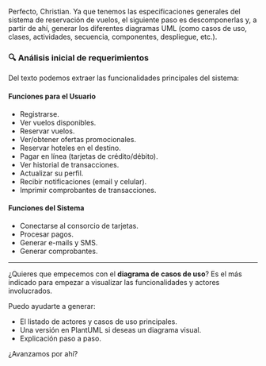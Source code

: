 Perfecto, Christian. Ya que tenemos las especificaciones generales del sistema de reservación de vuelos, el siguiente paso es descomponerlas y, a partir de ahí, generar los diferentes diagramas UML (como casos de uso, clases, actividades, secuencia, componentes, despliegue, etc.).

### 🔍 Análisis inicial de requerimientos

Del texto podemos extraer las funcionalidades principales del sistema:

#### Funciones para el **Usuario**

* Registrarse.
* Ver vuelos disponibles.
* Reservar vuelos.
* Ver/obtener ofertas promocionales.
* Reservar hoteles en el destino.
* Pagar en línea (tarjetas de crédito/débito).
* Ver historial de transacciones.
* Actualizar su perfil.
* Recibir notificaciones (email y celular).
* Imprimir comprobantes de transacciones.

#### Funciones del **Sistema**

* Conectarse al consorcio de tarjetas.
* Procesar pagos.
* Generar e-mails y SMS.
* Generar comprobantes.

---

¿Quieres que empecemos con el **diagrama de casos de uso**? Es el más indicado para empezar a visualizar las funcionalidades y actores involucrados.

Puedo ayudarte a generar:

* El listado de actores y casos de uso principales.
* Una versión en PlantUML si deseas un diagrama visual.
* Explicación paso a paso.

¿Avanzamos por ahí?
